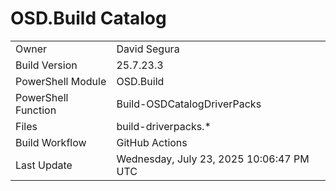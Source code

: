 ﻿# OSD.Build Catalog

| | |
|-|-|
| Owner | David Segura |
| Build Version | 25.7.23.3 |
| PowerShell Module | OSD.Build |
| PowerShell Function | Build-OSDCatalogDriverPacks |
| Files | build-driverpacks.* |
| Build Workflow | GitHub Actions |
| Last Update | Wednesday, July 23, 2025 10:06:47 PM UTC |
